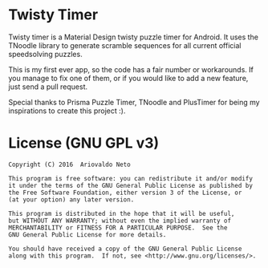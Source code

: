 # Twisty Timer

Twisty timer is a Material Design twisty puzzle timer for Android. It uses the TNoodle library to generate scramble sequences for all current official speedsolving puzzles.  

This is my first ever app, so the code has a fair number or workarounds. If you manage to fix one of them, or if you would like to add a new feature, just send a pull request.  

Special thanks to Prisma Puzzle Timer, TNoodle and PlusTimer for being my inspirations to create this project :).


# License (GNU GPL v3)

    Copyright (C) 2016  Ariovaldo Neto

    This program is free software: you can redistribute it and/or modify
    it under the terms of the GNU General Public License as published by
    the Free Software Foundation, either version 3 of the License, or
    (at your option) any later version.

    This program is distributed in the hope that it will be useful,
    but WITHOUT ANY WARRANTY; without even the implied warranty of
    MERCHANTABILITY or FITNESS FOR A PARTICULAR PURPOSE.  See the
    GNU General Public License for more details.

    You should have received a copy of the GNU General Public License
    along with this program.  If not, see <http://www.gnu.org/licenses/>.
